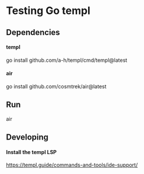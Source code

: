 
# Testing Go templ

## Dependencies

#### templ
go install github.com/a-h/templ/cmd/templ@latest

#### air
go install github.com/cosmtrek/air@latest

## Run

air

## Developing

#### Install the templ LSP
https://templ.guide/commands-and-tools/ide-support/
